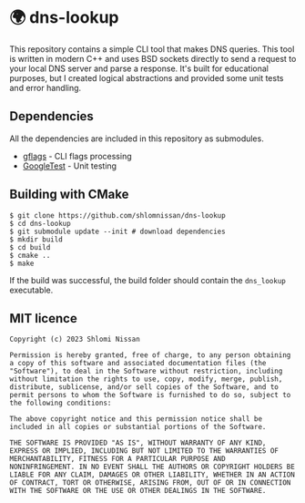 # 🌍 dns-lookup

This repository contains a simple CLI tool that makes DNS queries. This tool is written in modern C++ and uses BSD sockets directly to send a request to your local DNS server and parse a response. It's built for educational purposes, but I created logical abstractions and provided some unit tests and error handling.

## Dependencies
All the dependencies are included in this repository as submodules.
- [gflags](https://github.com/gflags/gflags) - CLI flags processing 
- [GoogleTest](https://github.com/google/googletest) - Unit testing

## Building with CMake
```
$ git clone https://github.com/shlomnissan/dns-lookup
$ cd dns-lookup
$ git submodule update --init # download dependencies
$ mkdir build
$ cd build
$ cmake ..
$ make
```
If the build was successful, the build folder should contain the `dns_lookup` executable. 

## MIT licence
```
Copyright (c) 2023 Shlomi Nissan

Permission is hereby granted, free of charge, to any person obtaining
a copy of this software and associated documentation files (the
"Software"), to deal in the Software without restriction, including
without limitation the rights to use, copy, modify, merge, publish,
distribute, sublicense, and/or sell copies of the Software, and to
permit persons to whom the Software is furnished to do so, subject to
the following conditions:

The above copyright notice and this permission notice shall be
included in all copies or substantial portions of the Software.

THE SOFTWARE IS PROVIDED "AS IS", WITHOUT WARRANTY OF ANY KIND,
EXPRESS OR IMPLIED, INCLUDING BUT NOT LIMITED TO THE WARRANTIES OF
MERCHANTABILITY, FITNESS FOR A PARTICULAR PURPOSE AND
NONINFRINGEMENT. IN NO EVENT SHALL THE AUTHORS OR COPYRIGHT HOLDERS BE
LIABLE FOR ANY CLAIM, DAMAGES OR OTHER LIABILITY, WHETHER IN AN ACTION
OF CONTRACT, TORT OR OTHERWISE, ARISING FROM, OUT OF OR IN CONNECTION
WITH THE SOFTWARE OR THE USE OR OTHER DEALINGS IN THE SOFTWARE.
```
